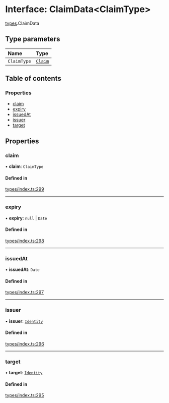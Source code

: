 # Interface: ClaimData<ClaimType\>

[types](../wiki/types).ClaimData

## Type parameters

| Name | Type |
| :------ | :------ |
| `ClaimType` | [`Claim`](../wiki/types#claim) |

## Table of contents

### Properties

- [claim](../wiki/types.ClaimData#claim)
- [expiry](../wiki/types.ClaimData#expiry)
- [issuedAt](../wiki/types.ClaimData#issuedat)
- [issuer](../wiki/types.ClaimData#issuer)
- [target](../wiki/types.ClaimData#target)

## Properties

### claim

• **claim**: `ClaimType`

#### Defined in

[types/index.ts:299](https://github.com/PolymeshAssociation/polymesh-sdk/blob/31fdce23/src/types/index.ts#L299)

___

### expiry

• **expiry**: ``null`` \| `Date`

#### Defined in

[types/index.ts:298](https://github.com/PolymeshAssociation/polymesh-sdk/blob/31fdce23/src/types/index.ts#L298)

___

### issuedAt

• **issuedAt**: `Date`

#### Defined in

[types/index.ts:297](https://github.com/PolymeshAssociation/polymesh-sdk/blob/31fdce23/src/types/index.ts#L297)

___

### issuer

• **issuer**: [`Identity`](../wiki/api.entities.Identity.Identity)

#### Defined in

[types/index.ts:296](https://github.com/PolymeshAssociation/polymesh-sdk/blob/31fdce23/src/types/index.ts#L296)

___

### target

• **target**: [`Identity`](../wiki/api.entities.Identity.Identity)

#### Defined in

[types/index.ts:295](https://github.com/PolymeshAssociation/polymesh-sdk/blob/31fdce23/src/types/index.ts#L295)
